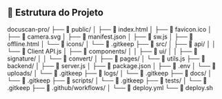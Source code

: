 ## 📁 Estrutura do Projeto
docuscan-pro/
├── 📁 public/
│ ├── 📄 index.html
│ ├── 📄 favicon.ico
│ ├── 📄 camera.svg
│ ├── 📄 manifest.json
│ ├── 📄 sw.js
│ ├── 📄 offline.html
│ └── 📁 icons/
│ └── 📄 .gitkeep
├── 📁 src/
│ ├── 📁 api/
│ │ └── 📄 Client API.js
│ ├── 📁 components/
│ │ ├── 📁 ui/
│ │ ├── 📁 signature/
│ │ └── 📁 convert/
│ ├── 📁 pages/
│ └── 📄 utils.js
├── 📁 backend/
│ ├── 📄 server.js
│ ├── 📄 package.json
│ ├── 📄 .env
│ └── 📁 uploads/
│ └── 📄 .gitkeep
├── 📁 logs/
│ └── 📄 .gitkeep
├── 📁 docs/
│ └── 📄 .gitkeep
├── 📁 scripts/
│ └── 📄 .gitkeep
├── 📁 tests/
│ └── 📄 .gitkeep
├── 📁 .github/workflows/
│ └── 📄 deploy.yml
└── 📄 deploy.sh
